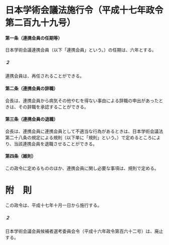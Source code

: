 # 日本学術会議法施行令（平成十七年政令第二百九十九号）
#### 第一条（連携会員の任期等）
日本学術会議連携会員（以下「連携会員」という。）の任期は、六年とする。
##### ２
連携会員は、再任されることができる。
#### 第二条（連携会員の辞職）
会長は、連携会員から病気その他やむを得ない事由による辞職の申出があったときは、その辞職を承認することができる。
#### 第三条（連携会員の退職）
会長は、連携会員に連携会員として不適当な行為があるときは、日本学術会議法第二十八条の規定による規則（以下単に「規則」という。）で定めるところにより、当該連携会員を退職させることができる。
#### 第四条（雑則）
この政令に定めるもののほか、連携会員に関し必要な事項は、規則で定める。
# 附　則
この政令は、平成十七年十月一日から施行する。
##### ２
日本学術会議会員候補者選考委員会令（平成十六年政令第百六十二号）は、廃止する。
